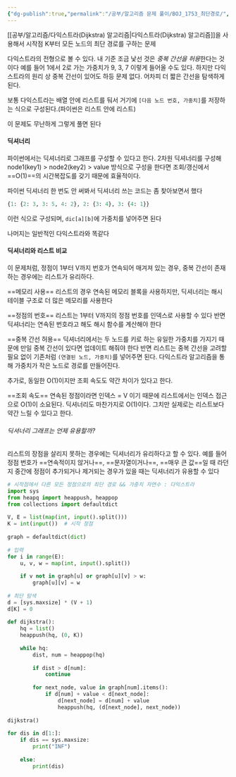 ```yaml
---
{"dg-publish":true,"permalink":"/공부/알고리즘 문제 풀이/BOJ_1753_최단경로/","dgPassFrontmatter":true}
---
```



[[공부/알고리즘/다익스트라(Dijkstra) 알고리즘\|다익스트라(Dijkstra) 알고리즘]]을 사용해서 시작점 K부터 모든 노드의 최단 경로를 구하는 문제

다익스트라의 전형으로 볼 수 있다. 내 기준 조금 낯선 것은 *중복 간선을 허용*한다는 것이다
예를 들어 1에서 2로 가는 가중치가 9, 3, 7 이렇게 들어올 수도 있다. 하지만 다익스트라의 원리 상 중복 간선이 있어도 하등 문제 없다. 어차피 더 짧은 간선을 탐색하게 된다.

보통 다익스트라는 배열 안에 리스트를 둬서 거기에 `[다음 노드 번호, 가중치]`를 저장하는 식으로 구성된다.(파이썬은 리스트 안에 리스트)

이 문제도 무난하게 그렇게 풀면 된다

#### 딕셔너리

파이썬에서는 딕셔너리로 그래프를 구성할 수 있다고 한다. 2차원 딕셔너리를 구성해 node1(key1) > node2(key2) > value 방식으로 구성을 한다면 조회/갱신에서 ==O(1)==의 시간복잡도를 갖기 때문에 효율적이다.

파이썬 딕셔너리 한 번도 안 써봐서 딕셔너리 쓰는 코드는 좀 찾아보면서 했다
```python
{1: {2: 3, 3: 5, 4: 2}, 2: {3: 4}, 3: {4: 1}}
```
이런 식으로 구성되며, `dic[a][b]`에 가중치를 넣어주면 된다

나머지는 일반적인 다익스트라와 똑같다

#### 딕셔너리와 리스트 비교

이 문제처럼, 정점이 1부터 V까지 번호가 연속되어 매겨져 있는 경우, 중복 간선이 존재하는 경우에는 리스트가 유리하다.

==메모리 사용==
리스트의 경우 연속된 메모리 블록을 사용하지만, 딕셔너리는 해시 테이블 구조로 더 많은 메모리를 사용한다

==정점의 번호==
리스트는 1부터 V까지의 정점 번호를 인덱스로 사용할 수 있다
반면 딕셔너리는 연속된 번호라고 해도 해시 함수를 계산해야 한다

==중복 간선 허용==
딕셔너리에서는 두 노드를 키로 하는 유일한 가중치를 가지기 때문에 만일 중복 간선이 있다면 업데이트 해줘야 한다
반면 리스트는 중복 간선을 고려할  필요 없이 기존처럼 `(연결된 노드, 가중치)`를 넣어주면 된다. 다익스트라 알고리즘을 통해 가중치가 작은 노드로 경로를 만들어진다.

추가로, 동일한 O(1)이지만 조회  속도도 약간 차이가 있다고 한다.

==조회 속도==
연속된 정점이라면 인덱스 = V 이기 때문에 리스트에서는 인덱스 접근으로 O(1)이 소요된다.
딕셔너리도 마찬가지로 O(1)이다. 그치만 실제로는 리스트보다 약간 느릴 수 있다고 한다.

###### 딕셔너리 그래프는 언제 유용할까?

리스트의 장점을 살리지 못하는 경우에는 딕셔너리가 유리하다고 할 수 있다.
예를 들어 정점 번호가 ==연속적이지 않거나==, ==문자열이거나==, ==매우 큰 값==일 때 라던지
중간에 정점이 추가되거나 제거되는 경우가 있을 때는 딕셔너리가 유용할 수 있다

```python
# 시작점에서 다른 모든 정점으로의 최단 경로 && 가중치 자연수 : 다익스트라  
import sys  
from heapq import heappush, heappop  
from collections import defaultdict  
  
V, E = list(map(int, input().split()))  
K = int(input())  # 시작 정점  
  
graph = defaultdict(dict)  
  
# 입력  
for i in range(E):  
    u, v, w = map(int, input().split())  
  
    if v not in graph[u] or graph[u][v] > w:  
        graph[u][v] = w  
  
# 최단 탐색  
d = [sys.maxsize] * (V + 1)  
d[K] = 0  
  
def dijkstra():  
    hq = list()  
    heappush(hq, (0, K))  
  
    while hq:  
        dist, num = heappop(hq)  
  
        if dist > d[num]:  
            continue  
  
        for next_node, value in graph[num].items():  
            if d[num] + value < d[next_node]:  
                d[next_node] = d[num] + value  
                heappush(hq, (d[next_node], next_node))  
  
dijkstra()  
  
for dis in d[1:]:  
    if dis == sys.maxsize:  
        print("INF")  
  
    else:  
        print(dis)
```